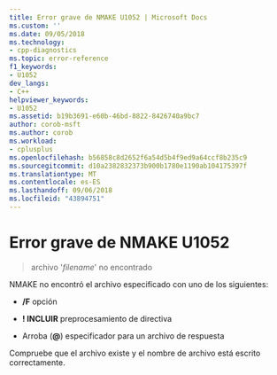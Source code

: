 ```yaml
---
title: Error grave de NMAKE U1052 | Microsoft Docs
ms.custom: ''
ms.date: 09/05/2018
ms.technology:
- cpp-diagnostics
ms.topic: error-reference
f1_keywords:
- U1052
dev_langs:
- C++
helpviewer_keywords:
- U1052
ms.assetid: b19b3691-e60b-46bd-8822-8426740a9bc7
author: corob-msft
ms.author: corob
ms.workload:
- cplusplus
ms.openlocfilehash: b56858c8d2652f6a54d5b4f9ed9a64ccf8b235c9
ms.sourcegitcommit: d10a2382832373b900b1780e1190ab104175397f
ms.translationtype: MT
ms.contentlocale: es-ES
ms.lasthandoff: 09/06/2018
ms.locfileid: "43894751"
---
```

# <a name="nmake-fatal-error-u1052"></a>Error grave de NMAKE U1052

> archivo '*filename*' no encontrado

NMAKE no encontró el archivo especificado con uno de los siguientes:

- **/F** opción

- **! INCLUIR** preprocesamiento de directiva

- Arroba (**\@**) especificador para un archivo de respuesta

Compruebe que el archivo existe y el nombre de archivo está escrito correctamente.